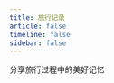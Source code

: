 ```yaml
---
title: 旅行记录
article: false
timeline: false
sidebar: false
---
```


分享旅行过程中的美好记忆

<Catalog base='/TravelRecord/' level='1' />